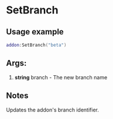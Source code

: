 # SetBranch

## Usage example
```lua
addon:SetBranch("beta")
```

## Args:
1. **string** branch - The new branch name

## Notes
Updates the addon's branch identifier.
